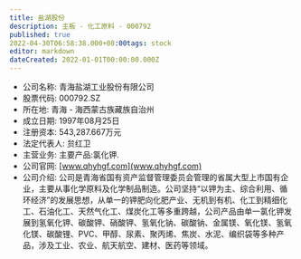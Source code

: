 ```yaml
---
title: 盐湖股份
description: 主板 - 化工原料 - 000792
published: true
2022-04-30T06:58:38.000+08:00tags: stock
editor: markdown
dateCreated: 2022-01-01T00:00:00.000Z
---
```


- 公司名称: 青海盐湖工业股份有限公司
- 股票代码: 000792.SZ
- 所在地: 青海 - 海西蒙古族藏族自治州
- 成立日期: 1997年08月25日
- 注册资本: 543,287.667万元
- 法定代表人: 贠红卫
- 主营业务: 主要产品:氯化钾.
- 公司官网: [www.qhyhgf.com](www.qhyhgf.com)
- 公司介绍: 公司是青海省国有资产监督管理委员会管理的省属大型上市国有企业，主要从事化学原料及化学制品制造。公司坚持“以钾为主、综合利用、循环经济”的发展思想，从单一的钾肥向化肥产业、无机到有机、化工到精细化工、石油化工、天然气化工、煤炭化工等多重跨越，公司产品由单一氯化钾发展到氢氧化钾、碳酸钾、硝酸钾、氢氧化钠、碳酸钠、金属镁、氧化镁、氢氧化镁、碳酸锂、PVC、甲醇、尿素、聚丙烯、焦炭、水泥、编织袋等多种产品，涉及工业、农业、航天航空、建材、医药等领域。


